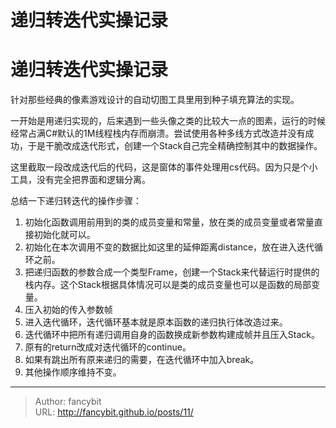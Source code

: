 # 递归转迭代实操记录

<div class="header"><h1 class="single-title animate__animated animate__pulse animate__faster">递归转迭代实操记录</h1></div>

<div class="content" id="content"><p>针对那些经典的像素游戏设计的自动切图工具里用到种子填充算法的实现。</p><p>一开始是用递归实现的，后来遇到一些头像之类的比较大一点的图素，运行的时候经常占满C#默认的1M线程栈内存而崩溃。尝试使用各种多线方式改造并没有成功，于是干脆改成迭代形式，创建一个Stack自己完全精确控制其中的数据操作。</p><p>这里截取一段改成迭代后的代码，这是窗体的事件处理用cs代码。因为只是个小工具，没有完全把界面和逻辑分离。</p><precode language="" precodenum="0"></precode><p><!-- raw HTML omitted --><!-- raw HTML omitted --><!-- raw HTML omitted --></p><p>总结一下递归转迭代的操作步骤：</p><ol><li>初始化函数调用前用到的类的成员变量和常量，放在类的成员变量或者常量直接初始化就可以。</li><li>初始化在本次调用不变的数据比如这里的延伸距离distance，放在进入迭代循环之前。</li><li>把递归函数的参数合成一个类型Frame，创建一个Stack<!-- raw HTML omitted -->来代替运行时提供的栈内存。这个Stack根据具体情况可以是类的成员变量也可以是函数的局部变量。</li><li>压入初始的传入参数帧</li><li>进入迭代循环，迭代循环基本就是原本函数的递归执行体改造过来。</li><li>迭代循环中把所有递归调用自身的函数换成新参数构建成帧并且压入Stack。</li><li>原有的return改成对迭代循环的continue。</li><li>如果有跳出所有原来递归的需要，在迭代循环中加入break。</li><li>其他操作顺序维持不变。</li></ol><p></p><!-- raw HTML omitted --></div>



---

> Author: fancybit  
> URL: http://fancybit.github.io/posts/11/  

